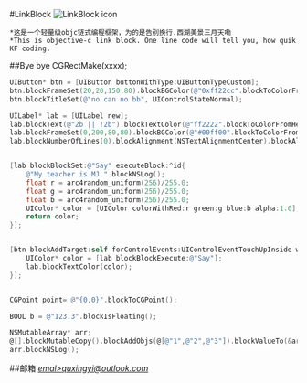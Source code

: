 #LinkBlock
![LinkBlock icon](http://ico.ooopic.com/ajax/iconpng/?id=98399.png)

    *这是一个轻量级objc链式编程框架，为的是告别换行.西湖美景三月天嘞
    *This is objective-c link block. One line code will tell you, how quik KF coding.
##Bye bye CGRectMake(xxxx);

```Objective-C
UIButton* btn = [UIButton buttonWithType:UIButtonTypeCustom];
btn.blockFrameSet(20,20,150,80).blockBGColor(@"0xff22cc".blockToColorFromHexStr()).blockAddToView(self.view);
btn.blockTitleSet(@"no can no bb", UIControlStateNormal);

UILabel* lab = [UILabel new];
lab.blockText(@"2b || !2b").blockTextColor(@"ff2222".blockToColorFromHexStr());
lab.blockFrameSet(0,200,80,80).blockBGColor(@"#00ff00".blockToColorFromHexStr());
lab.blockNumberOfLines(0).blockAlignment(NSTextAlignmentCenter).blockAlignTop().blockAddToView(self.view);


[lab blockBlockSet:@"Say" executeBlock:^id{
    @"My teacher is MJ.".blockNSLog();
    float r = arc4random_uniform(256)/255.0;
    float g = arc4random_uniform(256)/255.0;
    float b = arc4random_uniform(256)/255.0;
    UIColor* color = [UIColor colorWithRed:r green:g blue:b alpha:1.0];
    return color;
}];


[btn blockAddTarget:self forControlEvents:UIControlEventTouchUpInside withBlock:^(UIControlEvents event) {
    UIColor* color = [lab blockBlockExecute:@"Say"];
    lab.blockTextColor(color);
}];


CGPoint point= @"{0,0}".blockToCGPoint();

BOOL b = @"123.3".blockIsFloating();

NSMutableArray* arr;
@[].blockMutableCopy().blockAddObjs(@[@"1",@"2",@"3"]).blockValueTo(&arr);
arr.blockNSLog();
```



##邮箱    *[emal>quxingyi@outlook.com](quxingyi@outlook.com)*

